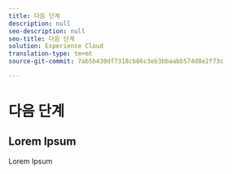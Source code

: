 ```yaml
---
title: 다음 단계
description: null
seo-description: null
seo-title: 다음 단계
solution: Experience Cloud
translation-type: tm+mt
source-git-commit: 7ab5b430df7318cb86c3eb3bbaabb574d8e2f73c

---
```



# 다음 단계

## Lorem Ipsum

Lorem Ipsum